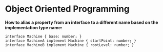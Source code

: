 # Object Oriented Programming

**How to alias a property from an interface to a different name based on the implementation type name:**

```typescirpt
interface Machine { base: number; }
interface MachineA implement Machine { startPoint: number; }
interface MachineB implement Machine { rootLevel: number; }
```
